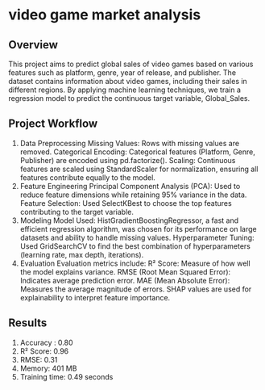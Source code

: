 # video game market analysis

## Overview
This project aims to predict global sales of video games based on various features such as platform, genre, year of release, and publisher. The dataset contains information about video games, including their sales in different regions. By applying machine learning techniques, we train a regression model to predict the continuous target variable, Global_Sales.

## Project Workflow
1. Data Preprocessing
Missing Values: Rows with missing values are removed.
Categorical Encoding: Categorical features (Platform, Genre, Publisher) are encoded using pd.factorize().
Scaling: Continuous features are scaled using StandardScaler for normalization, ensuring all features contribute equally to the model.
2. Feature Engineering
Principal Component Analysis (PCA): Used to reduce feature dimensions while retaining 95% variance in the data.
Feature Selection: Used SelectKBest to choose the top features contributing to the target variable.
3. Modeling
Model Used: HistGradientBoostingRegressor, a fast and efficient regression algorithm, was chosen for its performance on large datasets and ability to handle missing values.
Hyperparameter Tuning: Used GridSearchCV to find the best combination of hyperparameters (learning rate, max depth, iterations).
4. Evaluation
Evaluation metrics include:
R² Score: Measure of how well the model explains variance.
RMSE (Root Mean Squared Error): Indicates average prediction error.
MAE (Mean Absolute Error): Measures the average magnitude of errors.
SHAP values are used for explainability to interpret feature importance.

## Results 
1. Accuracy : 0.80
2. R² Score: 0.96
3. RMSE: 0.31
4. Memory: 401 MB 
5. Training time: 0.49 seconds
